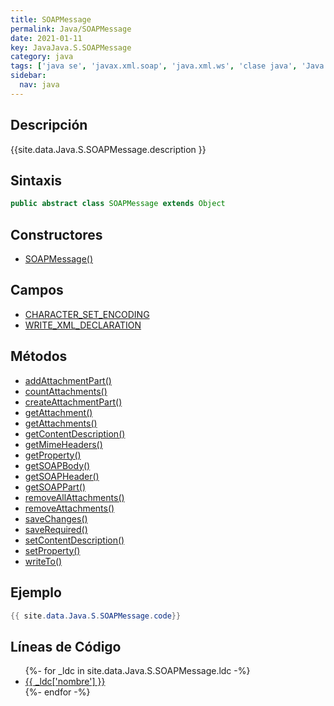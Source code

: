 ```yaml
---
title: SOAPMessage
permalink: Java/SOAPMessage
date: 2021-01-11
key: JavaJava.S.SOAPMessage
category: java
tags: ['java se', 'javax.xml.soap', 'java.xml.ws', 'clase java', 'Java 1.6']
sidebar: 
  nav: java
---
```


## Descripción
{{site.data.Java.S.SOAPMessage.description }}

## Sintaxis
~~~java
public abstract class SOAPMessage extends Object
~~~

## Constructores
* [SOAPMessage()](/Java/SOAPMessage/SOAPMessage/)

## Campos
* [CHARACTER_SET_ENCODING](/Java/SOAPMessage/CHARACTER_SET_ENCODING)
* [WRITE_XML_DECLARATION](/Java/SOAPMessage/WRITE_XML_DECLARATION)

## Métodos
* [addAttachmentPart()](/Java/SOAPMessage/addAttachmentPart)
* [countAttachments()](/Java/SOAPMessage/countAttachments)
* [createAttachmentPart()](/Java/SOAPMessage/createAttachmentPart)
* [getAttachment()](/Java/SOAPMessage/getAttachment)
* [getAttachments()](/Java/SOAPMessage/getAttachments)
* [getContentDescription()](/Java/SOAPMessage/getContentDescription)
* [getMimeHeaders()](/Java/SOAPMessage/getMimeHeaders)
* [getProperty()](/Java/SOAPMessage/getProperty)
* [getSOAPBody()](/Java/SOAPMessage/getSOAPBody)
* [getSOAPHeader()](/Java/SOAPMessage/getSOAPHeader)
* [getSOAPPart()](/Java/SOAPMessage/getSOAPPart)
* [removeAllAttachments()](/Java/SOAPMessage/removeAllAttachments)
* [removeAttachments()](/Java/SOAPMessage/removeAttachments)
* [saveChanges()](/Java/SOAPMessage/saveChanges)
* [saveRequired()](/Java/SOAPMessage/saveRequired)
* [setContentDescription()](/Java/SOAPMessage/setContentDescription)
* [setProperty()](/Java/SOAPMessage/setProperty)
* [writeTo()](/Java/SOAPMessage/writeTo)

## Ejemplo
~~~java
{{ site.data.Java.S.SOAPMessage.code}}
~~~

## Líneas de Código
<ul>
{%- for _ldc in site.data.Java.S.SOAPMessage.ldc -%}
   <li>
       <a href="{{_ldc['url'] }}">{{ _ldc['nombre'] }}</a>
   </li>
{%- endfor -%}
</ul>
